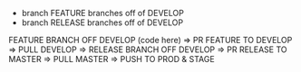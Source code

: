 - branch FEATURE branches off of DEVELOP
- branch RELEASE branches off of DEVELOP


FEATURE BRANCH OFF DEVELOP (code here) => PR FEATURE TO DEVELOP => PULL DEVELOP => RELEASE BRANCH OFF DEVELOP => PR RELEASE TO MASTER => PULL MASTER => PUSH TO PROD & STAGE

